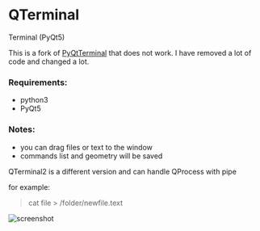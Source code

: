 # QTerminal
Terminal (PyQt5)

This is a fork of [PyQtTerminal](https://github.com/CountryTk/PyQtTerminal/blob/master/Untitled_file_61.py) that does not work.
I have removed a lot of code and changed a lot.

### Requirements:

- python3
- PyQt5

### Notes:

- you can drag files or text to the window
- commands list and geometry will be saved

QTerminal2 is a different version and can handle QProcess with pipe

for example:

> cat file > /folder/newfile.text

![screenshot](https://github.com/Axel-Erfurt/QTerminal/blob/master/screenhotQTerminal.png)
